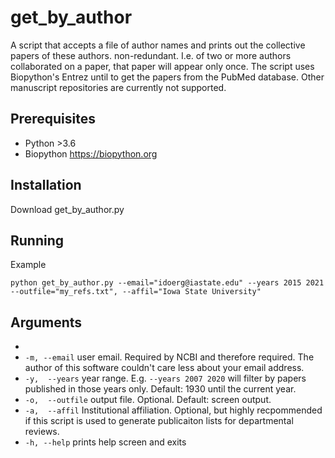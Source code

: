 # get_by_author
A script that accepts a file of author names and prints out the collective papers of these authors. non-redundant. I.e. of two or more authors collaborated on a paper, that paper will appear only once. The script uses Biopython's Entrez until to get the papers from the PubMed database. Other manuscript repositories are currently not supported.

## Prerequisites
* Python >3.6
* Biopython  https://biopython.org

## Installation
Download get_by_author.py

## Running
Example
```
python get_by_author.py --email="idoerg@iastate.edu" --years 2015 2021 --outfile="my_refs.txt", --affil="Iowa State University"
```

## Arguments

* 
* ``` -m, --email ``` user email. Required by NCBI and therefore required. The author of this software couldn't care less about your email address.
* ```-y,  --years```  year range. E.g. ```--years 2007 2020``` will filter by papers published in those years only. Default: 1930 until the current year.
* ```-o,  --outfile``` output file. Optional. Default: screen output.
* ```-a,  --affil``` Institutional affiliation. Optional, but highly recpommended if this script is used to generate publicaiton lists for departmental reviews.
*  ```-h, --help``` prints help screen and exits


